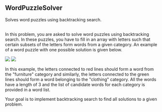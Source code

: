 ## WordPuzzleSolver
Solves word puzzles using backtracking search.<br/><br/>

In this problem, you are asked to solve word puzzles using backtracking search. In these puzzles, you have to fill in an array with letters such that certain subsets of the letters form words from a given category. An example of a word puzzle with one possible solution is given below.

![][example_1a]
![][example_1b]

In this example, the letters connected to red lines should form a word from the "furniture" category and similarly, the letters connected to the green lines should form a word belonging to the "clothing" category. All the words have a length of 3 and the list of candidate words for each category is provided in a word list.

Your goal is to implement backtracking search to find all solutions to a given problem.

[example_1a]: https://github.com/rshaghoulian/WordPuzzleSolver/blob/master/images/example_1a.jpg
[example_1b]: https://github.com/rshaghoulian/WordPuzzleSolver/blob/master/images/example_1b.jpg
